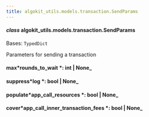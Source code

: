 ```yaml
---
title: algokit_utils.models.transaction.SendParams
---
```


#### _class_ algokit_utils.models.transaction.SendParams

Bases: `TypedDict`

Parameters for sending a transaction

#### max*rounds_to_wait *: int | None\_

#### suppress*log *: bool | None\_

#### populate*app_call_resources *: bool | None\_

#### cover*app_call_inner_transaction_fees *: bool | None\_
